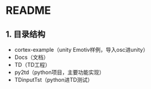 # README

## 1. 目录结构

- cortex-example（unity Emotiv样例，导入osc进unity）
- Docs（文档）
- TD（TD工程）
- py2td（python项目，主要功能实现）
- TDinputTst（python进TD测试）

